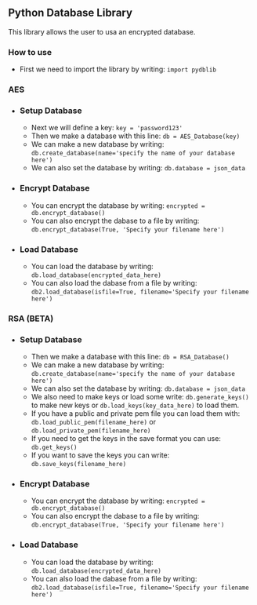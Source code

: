 ## Python Database Library

This library allows the user to usa an encrypted database.

### How to use

* First we need to import the library by writing: `import pydblib`

### AES

* ### Setup Database
  * Next we will define a key: `key = 'password123'`
  * Then we make a database with this line: `db = AES_Database(key)`
  * We can make a new database by writing: `db.create_database(name='specify the name of your database here')`
  * We can also set the database by writing: `db.database = json_data`

* ### Encrypt Database
  * You can encrypt the database by writing: `encrypted = db.encrypt_database()`
  * You can also encrypt the dabase to a file by writing: `db.encrypt_database(True, 'Specify your filename here')`

* ### Load Database
  * You can load the database by writing: `db.load_database(encrypted_data_here)`
  * You can also load the dabase from a file by writing: `db2.load_database(isfile=True, filename='Specify your filename here')`
  
### RSA (BETA)

* ### Setup Database
  * Then we make a database with this line: `db = RSA_Database()`
  * We can make a new database by writing: `db.create_database(name='specify the name of your database here')`
  * We can also set the database by writing: `db.database = json_data`
  * We also need to make keys or load some write: `db.generate_keys()` to make new keys or `db.load_keys(key_data_here)` to load them.
  * If you have a public and private pem file you can load them with: `db.load_public_pem(filename_here)` or `db.load_private_pem(filename_here)`
  * If you need to get the keys in the save format you can use: `db.get_keys()`
  * If you want to save the keys you can write: `db.save_keys(filename_here)`

* ### Encrypt Database
  * You can encrypt the database by writing: `encrypted = db.encrypt_database()`
  * You can also encrypt the dabase to a file by writing: `db.encrypt_database(True, 'Specify your filename here')`

* ### Load Database
  * You can load the database by writing: `db.load_database(encrypted_data_here)`
  * You can also load the dabase from a file by writing: `db2.load_database(isfile=True, filename='Specify your filename here')`
